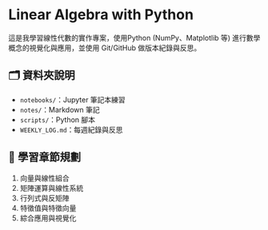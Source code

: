 # Linear Algebra with Python

這是我學習線性代數的實作專案，使用Python (NumPy、Matplotlib 等) 進行數學概念的視覺化與應用，並使用 Git/GitHub 做版本紀錄與反思。

## 🗂 資料夾說明


- `notebooks/`：Jupyter 筆記本練習
- `notes/`：Markdown 筆記
- `scripts/`：Python 腳本
- `WEEKLY_LOG.md`：每週紀錄與反思

## 🧭 學習章節規劃

1. 向量與線性組合  
2. 矩陣運算與線性系統  
3. 行列式與反矩陣  
4. 特徵值與特徵向量  
5. 綜合應用與視覺化
